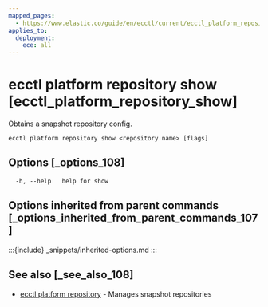 ```yaml
---
mapped_pages:
  - https://www.elastic.co/guide/en/ecctl/current/ecctl_platform_repository_show.html
applies_to:
  deployment:
    ece: all
---
```


# ecctl platform repository show [ecctl_platform_repository_show]

Obtains a snapshot repository config.

```
ecctl platform repository show <repository name> [flags]
```


## Options [_options_108]

```
  -h, --help   help for show
```


## Options inherited from parent commands [_options_inherited_from_parent_commands_107]

:::{include} _snippets/inherited-options.md
:::


## See also [_see_also_108]

* [ecctl platform repository](/reference/ecctl_platform_repository.md) - Manages snapshot repositories

